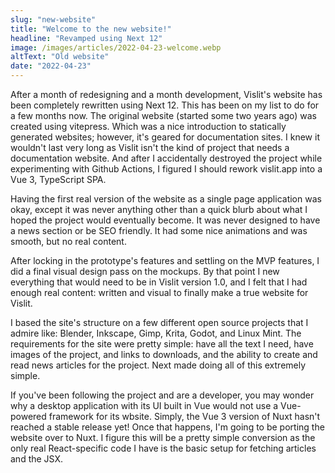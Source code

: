 ```yaml
---
slug: "new-website"
title: "Welcome to the new website!"
headline: "Revamped using Next 12"
image: /images/articles/2022-04-23-welcome.webp
altText: "Old website"
date: "2022-04-23"
---
```


After a month of redesigning and a month development, Vislit's website has been completely rewritten using Next 12. This has been on my list to do for a few months now. The original website (started some two years ago) was created using vitepress. Which was a nice introduction to statically generated websites; however, it's geared for documentation sites. I knew it wouldn't last very long as Vislit isn't the kind of project that needs a documentation website. And after I accidentally destroyed the project while experimenting with Github Actions, I figured I should rework vislit.app into a Vue 3, TypeScript SPA.

Having the first real version of the website as a single page application was okay, except it was never anything other than a quick blurb about what I hoped the project would eventually become. It was never designed to have a news section or be SEO friendly. It had some nice animations and was smooth, but no real content.

After locking in the prototype's features and settling on the MVP features, I did a final visual design pass on the mockups. By that point I new everything that would need to be in Vislit version 1.0, and I felt that I had enough real content: written and visual to finally make a true website for Vislit.

I based the site's structure on a few different open source projects that I admire like: Blender, Inkscape, Gimp, Krita, Godot, and Linux Mint. The requirements for the site were pretty simple: have all the text I need, have images of the project, and links to downloads, and the ability to create and read news articles for the project. Next made doing all of this extremely simple.

If you've been following the project and are a developer, you may wonder why a desktop application with its UI built in Vue would not use a Vue-powered framework for its wbsite. Simply, the Vue 3 version of Nuxt hasn't reached a stable release yet! Once that happens, I'm going to be porting the website over to Nuxt. I figure this will be a pretty simple conversion as the only real React-specific code I have is the basic setup for fetching articles and the JSX.

